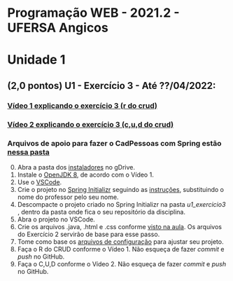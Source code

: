 # Programação WEB - 2021.2 - UFERSA Angicos
# Unidade 1

## (2,0 pontos) U1 -  Exercício 3 -  Até ??/04/2022:
### [Vídeo 1 explicando o exercício 3 (r do crud)](https://drive.google.com/file/d/1s0j2dqfTjcpiWqMlyD0KhSJJy4AV0g9p/view?usp=sharing)
### [Vídeo 2 explicando o exercício 3 (c,u,d do crud)](https://drive.google.com/file/d/1MRpWvcjpqkehnb9pfSC1Jj38eeOylg_0/view?usp=sharing)
### Arquivos de apoio para fazer o CadPessoas com Spring estão [nessa pasta](https://drive.google.com/open?id=17-KGWKYdf9qTHCMfD6ZVPP4DsKt-rjpZ)
0. Abra a pasta dos [instaladores](https://drive.google.com/open?id=18dA-rNfcuu1rmoi2xY9Ba7zKEYB_fSx6) no gDrive.
1. Instale o [OpenJDK 8](https://adoptium.net/?variant=openjdk8&jvmVariant=hotspot), de acordo com o Vídeo 1.
2. Use o [VSCode](https://code.visualstudio.com/).
4. Crie o projeto no [Spring Initializr](https://start.spring.io/) seguindo as [instruções](https://drive.google.com/open?id=17htKMi-29yO4uio_4ObtZQA5SBqs5jgm), substituindo o nome do professor pelo seu nome.
5. Descompacte o projeto criado no Spring Initializr na pasta _u1_exercicio3_ , dentro da pasta onde fica o seu repositório da disciplina.
6. Abra o projeto no VSCode.
8. Crie os arquivos .java, .html e .css conforme [visto na aula](https://drive.google.com/open?id=17dJrwgpZTMi8ZsBrLPAGze9HF-SsyqlO). Os arquivos do Exercício 2 servirão de base para esse passo.
9.  Tome como base os [arquivos de configuração](https://drive.google.com/drive/folders/1LFCuowEnEkjHlN-oT-Y6UHLzHb9UK9Mk?usp=sharing) para ajustar seu projeto.
10. Faça o R do CRUD conforme o Vídeo 1. Não esqueça de fazer _commit_ e _push_ no GitHub.
11. Faça o C,U,D conforme o Vídeo 2. Não esqueça de fazer _commit_ e _push_ no GitHub.